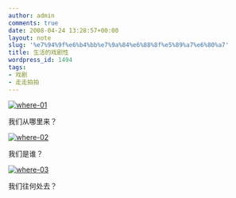 ```yaml
---
author: admin
comments: true
date: 2008-04-24 13:28:57+00:00
layout: note
slug: '%e7%94%9f%e6%b4%bb%e7%9a%84%e6%88%8f%e5%89%a7%e6%80%a7'
title: 生活的戏剧性
wordpress_id: 1494
tags:
- 戏剧
- 走走拍拍
---
```


[![where-01](http://pic.yupoo.com/ctb.my/19203573fc43/medium.jpg)](http://www.yupoo.com/photos/view?id=ff808081197410710119808c79f8024e)

我们从哪里来？

[![where-02](http://pic.yupoo.com/ctb.my/52372573fc43/medium.jpg)](http://www.yupoo.com/photos/view?id=ff808081197410710119808c7aa00250)

我们是谁？

[![where-03](http://pic.yupoo.com/ctb.my/39538573fc43/medium.jpg)](http://www.yupoo.com/photos/view?id=ff808081197410710119808c7b220251)

我们往何处去？
